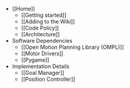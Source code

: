 * [[Home]]
    * [[Getting started]]
    * [[Adding to the Wiki]]
    * [[Code Policy]]
    * [[Architecture]]
* Software Dependencies
    * [[Open Motion Planning Library (OMPL)]]
    * [[Motor Drivers]]
    * [[Pygame]]
* Implementation Details
    * [[Goal Manager]]
    * [[Position Controller]]



